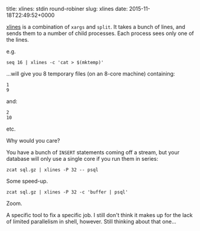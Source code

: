 title: xlines: stdin round-robiner
slug: xlines
date: 2015-11-18T22:49:52+0000

[xlines](https://github.com/FauxFaux/tinies/blob/master/xlines.c)
is a combination of `xargs` and `split`.  It takes a bunch of lines,
and sends them to a number of child processes.  Each process sees
only one of the lines.

e.g.

    seq 16 | xlines -c 'cat > $(mktemp)'

...will give you 8 temporary files (on an 8-core machine) containing:

    1
    9

and:

    2
    10

etc.

Why would you care?

You have a bunch of `INSERT` statements coming off a stream, but your
database will only use a single core if you run them in series:

    zcat sql.gz | xlines -P 32 -- psql

Some speed-up.

    zcat sql.gz | xlines -P 32 -c 'buffer | psql'

Zoom.

A specific tool to fix a specific job.  I still don't think it makes up
for the lack of limited parallelism in shell, however.  Still thinking about
that one...
